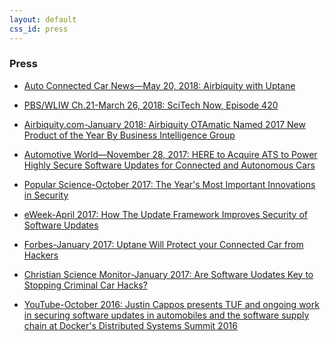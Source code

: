 ```yaml
---
layout: default
css_id: press
---
```


### Press

* [Auto Connected Car News—May 20, 2018: Airbiquity with Uptane](http://www.autoconnectedcar.com/2018/05/automotive-cybersecurity-blockchain-infographic-platform/)

* [PBS/WLIW Ch.21-March 26, 2018: SciTech Now, Episode 420](https://www.scitechnow.org/videos/scitech-now-episode-420/)

* [Airbiquity.com-January 2018: Airbiquity OTAmatic Named 2017 New Product of the Year By Business Intelligence Group](https://www.airbiquity.com/news/press-releases/airbiquity-otamatic-named-2017-new-product-year-business-intelligence-group)

* [Automotive World—November 28, 2017: HERE to Acquire ATS to Power Highly Secure Software Updates for Connected and Autonomous Cars](https://www.automotiveworld.com/news-releases/acquire-ats-power-highly-secure-software-updates-connected-autonomous-cars/)

* [Popular Science-October 2017: The Year's Most Important Innovations in Security](https://www.popsci.com/top-security-innovations-2017)

* [eWeek-April 2017: How The Update Framework Improves Security of Software Updates](http://www.eweek.com/security/how-the-update-framework-improves-security-of-software-updates)

* [Forbes-January 2017: Uptane Will Protect your Connected Car from Hackers](https://www.forbes.com/sites/.../uptane-will-protect-your-connected-car-from-hackers)

* [Christian Science Monitor-January 2017: Are Software Uodates Key to Stopping
Criminal Car Hacks?](https://www.csmonitor.com/World/Passcode/2017/0118/Are-software-updates-key-to-stopping-criminal-car-hacks)

* [YouTube-October 2016: Justin Cappos presents TUF and ongoing work in securing software updates in automobiles and the software supply chain at Docker's Distributed Systems Summit 2016 ](https://www.youtube.com/watch?v=Aryr0O6H_2U&list=PLkA60AVN3hh8oPas3cq2VA9xB7WazcIgs&index=9)
